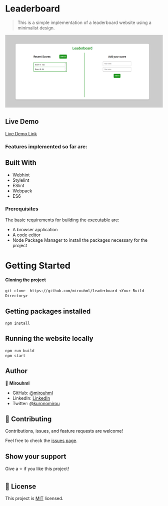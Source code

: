 # Leaderboard

> This is a simple implementation of a leaderboard website using a minimalist design.

![screenshot](./src/asset/screenshot.png)

## Live Demo

[Live Demo Link](https://mirouhml.github.io/leaderboard/)

### Features implemented so far are:

## Built With

- Webhint
- Stylelint
- ESlint
- Webpack
- ES6

### Prerequisites

The basic requirements for building the executable are:

- A browser application
- A code editor
- Node Package Manager to install the packages necessary for the project

# Getting Started

#### Cloning the project

```
git clone  https://github.com/mirouhml/leaderboard <Your-Build-Directory>
```

## Getting packages installed
```
npm install
```

## Running the website locally
```
npm run build
npm start
```

## Author

👤 **Mirouhml**

- GitHub: [@mirouhml](https://github.com/mirouhml)
- LinkedIn: [LinkedIn](https://www.linkedin.com/in/ammar-hamlaoui-514909189/)
- Twitter: [@kuronomirou](https://twitter.com/kuronomirou)

## 🤝 Contributing

Contributions, issues, and feature requests are welcome!

Feel free to check the [issues page](../../issues/).

## Show your support

Give a ⭐️ if you like this project!

## 📝 License

This project is [MIT](./MIT.md) licensed.
